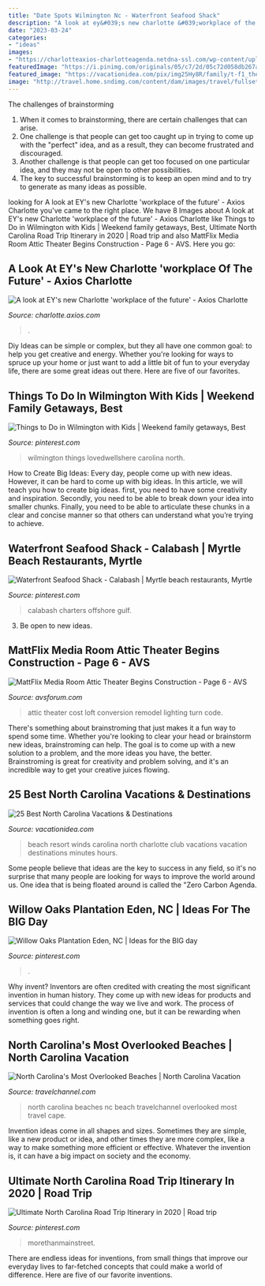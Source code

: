 ```yaml
---
title: "Date Spots Wilmington Nc - Waterfront Seafood Shack"
description: "A look at ey&#039;s new charlotte &#039;workplace of the future&#039;"
date: "2023-03-24"
categories:
- "ideas"
images:
- "https://charlotteaxios-charlotteagenda.netdna-ssl.com/wp-content/uploads/2015/09/IMG_3252.jpg"
featuredImage: "https://i.pinimg.com/originals/05/c7/2d/05c72d058db267ac94f4b4e316199aec.jpg"
featured_image: "https://vacationidea.com/pix/img25Hy8R/family/t-f1_the_winds_resort_beach_club_-__5736_mobi.jpg"
image: "http://travel.home.sndimg.com/content/dam/images/travel/fullset/2012/08/30/63/north-carolina-beaches_ss_011.rend.hgtvcom.966.544.jpeg"
---
```



The challenges of brainstorming
1. When it comes to brainstorming, there are certain challenges that can arise.
2. One challenge is that people can get too caught up in trying to come up with the "perfect" idea, and as a result, they can become frustrated and discouraged.
3. Another challenge is that people can get too focused on one particular idea, and they may not be open to other possibilities.
4. The key to successful brainstorming is to keep an open mind and to try to generate as many ideas as possible.

	

		
looking for A look at EY&#039;s new Charlotte &#039;workplace of the future&#039; - Axios Charlotte you've came to the right place. We have 8 Images about A look at EY&#039;s new Charlotte &#039;workplace of the future&#039; - Axios Charlotte like Things to Do in Wilmington with Kids | Weekend family getaways, Best, Ultimate North Carolina Road Trip Itinerary in 2020 | Road trip and also MattFlix Media Room Attic Theater Begins Construction - Page 6 - AVS. Here you go:
		
    
## A Look At EY&#039;s New Charlotte &#039;workplace Of The Future&#039; - Axios Charlotte

<img loading=lazy src="https://charlotteaxios-charlotteagenda.netdna-ssl.com/wp-content/uploads/2015/09/IMG_3252.jpg" onerror="this.onerror=null;this.src='https://tse1.mm.bing.net/th?id=OIP.8zQGla-ghRYxwdcQRyzYEwHaFj&amp;pid=15.1';" alt="A look at EY&#039;s new Charlotte &#039;workplace of the future&#039; - Axios Charlotte">

_Source: charlotte.axios.com_

>. 

	

Diy Ideas can be simple or complex, but they all have one common goal: to help you get creative and energy. Whether you're looking for ways to spruce up your home or just want to add a little bit of fun to your everyday life, there are some great ideas out there. Here are five of our favorites.

    
## Things To Do In Wilmington With Kids | Weekend Family Getaways, Best

<img loading=lazy src="https://i.pinimg.com/originals/05/c7/2d/05c72d058db267ac94f4b4e316199aec.jpg" onerror="this.onerror=null;this.src='https://tse1.mm.bing.net/th?id=OIP.sAgwb1bvIquyOMjlTwQvzQHaLG&amp;pid=15.1';" alt="Things to Do in Wilmington with Kids | Weekend family getaways, Best">

_Source: pinterest.com_

>wilmington things lovedwellshere carolina north. 

	

How to Create Big Ideas:
Every day, people come up with new ideas. However, it can be hard to come up with big ideas. In this article, we will teach you how to create big ideas. first, you need to have some creativity and inspiration. Secondly, you need to be able to break down your idea into smaller chunks. Finally, you need to be able to articulate these chunks in a clear and concise manner so that others can understand what you’re trying to achieve.

    
## Waterfront Seafood Shack - Calabash | Myrtle Beach Restaurants, Myrtle

<img loading=lazy src="https://i.pinimg.com/originals/9f/57/b6/9f57b6196d63ba92d0e298a11114ded6.jpg" onerror="this.onerror=null;this.src='https://tse4.mm.bing.net/th?id=OIP.-p4HJR3H_LAZsD_OgUk2dwHaEK&amp;pid=15.1';" alt="Waterfront Seafood Shack - Calabash | Myrtle beach restaurants, Myrtle">

_Source: pinterest.com_

>calabash charters offshore gulf. 

	

3. Be open to new ideas.

    
## MattFlix Media Room Attic Theater Begins Construction - Page 6 - AVS

<img loading=lazy src="http://farm4.static.flickr.com/3642/3432935273_e89c708202_b.jpg" onerror="this.onerror=null;this.src='https://tse2.mm.bing.net/th?id=OIP.0PSq-klOo2HkLKmwOqTAeAHaE8&amp;pid=15.1';" alt="MattFlix Media Room Attic Theater Begins Construction - Page 6 - AVS">

_Source: avsforum.com_

>attic theater cost loft conversion remodel lighting turn code. 

	

There's something about brainstroming that just makes it a fun way to spend some time. Whether you're looking to clear your head or brainstorm new ideas, brainstroming can help. The goal is to come up with a new solution to a problem, and the more ideas you have, the better. Brainstroming is great for creativity and problem solving, and it's an incredible way to get your creative juices flowing.

    
## 25 Best North Carolina Vacations &amp; Destinations

<img loading=lazy src="https://vacationidea.com/pix/img25Hy8R/family/t-f1_the_winds_resort_beach_club_-__5736_mobi.jpg" onerror="this.onerror=null;this.src='https://tse2.mm.bing.net/th?id=OIP.ibPaj7p0eDlWN42lkWWKcwAAAA&amp;pid=15.1';" alt="25 Best North Carolina Vacations &amp; Destinations">

_Source: vacationidea.com_

>beach resort winds carolina north charlotte club vacations vacation destinations minutes hours. 

	

Some people believe that ideas are the key to success in any field, so it's no surprise that many people are looking for ways to improve the world around us. One idea that is being floated around is called the "Zero Carbon Agenda.

    
## Willow Oaks Plantation Eden, NC | Ideas For The BIG Day

<img loading=lazy src="https://s-media-cache-ak0.pinimg.com/600x315/2c/16/b2/2c16b27f4432d7f93d9fb6e43a31be66.jpg" onerror="this.onerror=null;this.src='https://tse3.mm.bing.net/th?id=OIP.XJNc_z9_O0TfRc3TT4dHZwHaD4&amp;pid=15.1';" alt="Willow Oaks Plantation Eden, NC | Ideas for the BIG day">

_Source: pinterest.com_

>. 

	

Why invent?
Inventors are often credited with creating the most significant invention in human history. They come up with new ideas for products and services that could change the way we live and work. The process of invention is often a long and winding one, but it can be rewarding when something goes right.

    
## North Carolina&#039;s Most Overlooked Beaches | North Carolina Vacation

<img loading=lazy src="http://travel.home.sndimg.com/content/dam/images/travel/fullset/2012/08/30/63/north-carolina-beaches_ss_011.rend.hgtvcom.966.544.jpeg" onerror="this.onerror=null;this.src='https://tse3.mm.bing.net/th?id=OIP.fWs6foLtTilO7w01DezajgHaEK&amp;pid=15.1';" alt="North Carolina&#039;s Most Overlooked Beaches | North Carolina Vacation">

_Source: travelchannel.com_

>north carolina beaches nc beach travelchannel overlooked most travel cape. 

	

Invention ideas come in all shapes and sizes. Sometimes they are simple, like a new product or idea, and other times they are more complex, like a way to make something more efficient or effective. Whatever the invention is, it can have a big impact on society and the economy.

    
## Ultimate North Carolina Road Trip Itinerary In 2020 | Road Trip

<img loading=lazy src="https://i.pinimg.com/originals/99/c2/f7/99c2f799c8bf8d7a51c53f826fc369f2.jpg" onerror="this.onerror=null;this.src='https://tse4.mm.bing.net/th?id=OIP._vjCkv30hKGTcbVCopM2VQHaLG&amp;pid=15.1';" alt="Ultimate North Carolina Road Trip Itinerary in 2020 | Road trip">

_Source: pinterest.com_

>morethanmainstreet. 

	

There are endless ideas for inventions, from small things that improve our everyday lives to far-fetched concepts that could make a world of difference. Here are five of our favorite inventions.

